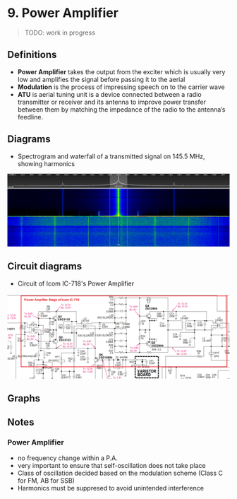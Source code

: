 # 9. Power Amplifier

> TODO: work in progress

## Definitions

- **Power Amplifier** takes the output from the exciter which is usually very low and amplifies the signal before passing it to the aerial
- **Modulation** is the process of impressing speech on to the carrier wave
- **ATU** is aerial tuning unit is a device connected between a radio transmitter or receiver and its antenna to improve power transfer between them by matching the impedance of the radio to the antenna’s feedline.

## Diagrams

- Spectrogram and waterfall  of a transmitted signal on 145.5 MHz, showing harmonics

![](img/harmonics_spectrum.png)

## Circuit diagrams

- Circuit of Icom IC-718's Power Amplifier

![](img/IC718_PA.png)

## Graphs

## Notes

### Power Amplifier

- no frequency change within a P.A.
- very important to ensure that self-oscillation does not take place
- Class of oscillation decided based on the modulation scheme (Class C for FM, AB for SSB)
- Harmonics must be suppresed to avoid unintended interference

